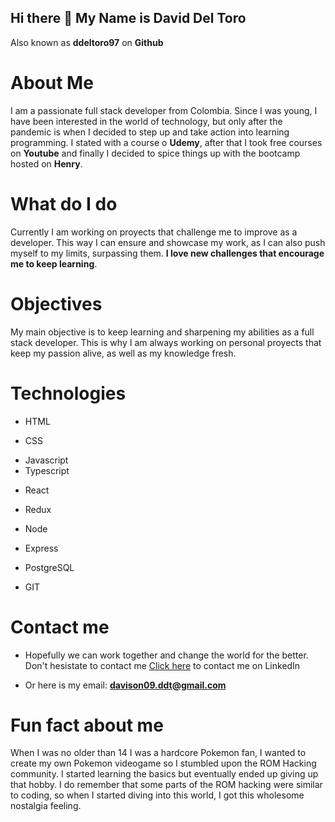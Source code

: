 ## Hi there 👋 My Name is David Del Toro
Also known as **ddeltoro97** on **Github**

# About Me
I am a passionate full stack developer from Colombia.
Since I was young, I have been interested in the world of technology, but only after the pandemic is when I decided to step up and take action into learning programming. I stated with a course o **Udemy**, after that I took free courses on **Youtube** and finally I decided to spice things up with the bootcamp hosted on **Henry**.

# What do I do
Currently I am working on proyects that challenge me to improve as a developer. This way I can ensure and showcase my work, as I can also push myself to my limits, surpassing them. **I love new challenges that encourage me to keep learning**.

# Objectives
My main objective is to keep learning and sharpening my abilities as a full stack developer. This is why I am always working on personal proyects that keep my passion alive, as well as my knowledge fresh. 

# Technologies
- HTML
* CSS
+ Javascript
+ Typescript
- React
* Redux
+ Node
- Express
* PostgreSQL
- GIT

# Contact me
* Hopefully we can work together and change the world for the better. Don't hesistate to contact me
[Click here](https://www.linkedin.com/in/david-del-toro-8aa143102/) to contact me on LinkedIn 
- Or here is my email: **davison09.ddt@gmail.com**

# Fun fact about me
When I was no older than 14 I was a hardcore Pokemon fan, I wanted to create my own Pokemon videogame so I stumbled upon the ROM Hacking community. I started learning the basics but eventually ended up giving up that hobby. I do remember that some parts of the ROM hacking were similar to coding, so when I started diving into this world, I got this wholesome nostalgia feeling.

<!--
**Ddeltoro97/ddeltoro97** is a ✨ _special_ ✨ repository because its `README.md` (this file) appears on your GitHub profile.

Here are some ideas to get you started:

- 🔭 I’m currently working on ...
- 🌱 I’m currently learning ...
- 👯 I’m looking to collaborate on ...
- 🤔 I’m looking for help with ...
- 💬 Ask me about ...
- 📫 How to reach me: ...
- 😄 Pronouns: ...
- ⚡ Fun fact: ...
-->
